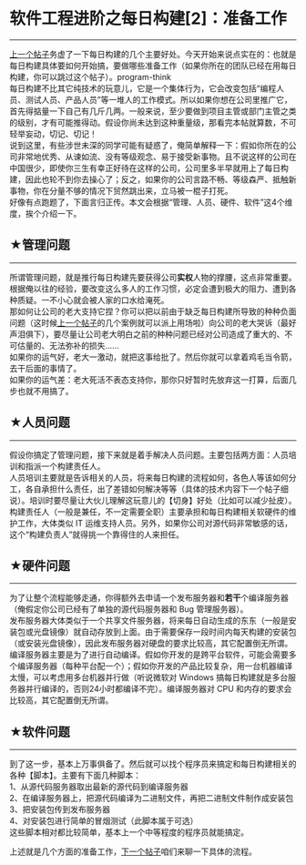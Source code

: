 # 软件工程进阶之每日构建[2]：准备工作 

-----

 [上一个帖子](https://program-think.blogspot.com/2009/02/daily-build-1-advantage.html)务虚了一下每日构建的几个主要好处。今天开始来说点实在的：也就是每日构建具体要如何开始搞，要做哪些准备工作（如果你所在的团队已经在用每日构建，你可以跳过这个帖子）。program-think  
 每日构建不比其它纯技术的玩意儿，它是一个集体行为，它会改变包括“编程人员、测试人员、产品人员”等一堆人的工作模式。所以如果你想在公司里推广它，首先得掂量一下自己有几斤几两。一般来说，至少要做到项目主管或部门主管之类的级别，才有可能推得动。假设你尚未达到这种重量级，那看完本帖就算数，不可轻举妄动，切记、切记！  
 说到这里，有些涉世未深的同学可能有疑惑了，俺简单解释一下：假如你所在的公司非常地优秀、从谏如流、没有等级观念、易于接受新事物。且不说这样的公司在中国很少，即使你三生有幸正好待在这样的公司，公司里多半早就用上了每日构建，因此也轮不到你去操心了；反之，如果你的公司言路不畅、等级森严、抵触新事物，你在分量不够的情况下贸然跳出来，立马被一棍子打死。  
 好像有点跑题了，下面言归正传。本文会根据“管理、人员、硬件、软件”这4个维度，挨个介绍一下。  
   
 ## ★管理问题
-----

  
 所谓管理问题，就是推行每日构建先要获得公司**实权**人物的撑腰，这点非常重要。根据俺以往的经验，要改变这么多人的工作习惯，必定会遭到极大的阻力、遭到各种质疑。一不小心就会被人家的口水给淹死。  
 那如何让公司的老大支持它捏？你可以把以前由于缺乏每日构建所导致的种种负面问题（这时候[上一个帖子](https://program-think.blogspot.com/2009/02/daily-build-1-advantage.html)的几个案例就可以派上用场啦）向公司的老大哭诉（最好声泪俱下），要尽量让公司老大明白之前的种种问题已经对公司造成了重大的、不可估量的、无法弥补的损失......  
 如果你的运气好，老大一激动，就把这事给批了。然后你就可以拿着鸡毛当令箭，去干后面的事情了。  
 如果你的运气差：老大死活不表态支持你，那你只好暂时先放弃这一打算，后面几步也就不用搞了。  
   
   
 ## ★人员问题
-----

  
 假设你搞定了管理问题，接下来就是着手解决人员问题。主要包括两方面：人员培训和指派一个构建责任人。  
 人员培训主要就是告诉相关的人员，将来每日构建的流程如何，各色人等该如何分工，各自承担什么责任，出了差错如何解决等等（具体的技术内容下一个帖子细说）。培训时要尽量让大伙儿理解这玩意儿的【切身】好处（比如可以减少扯皮）。  
 构建责任人（一般是兼任，不一定需要全职）主要承担和每日构建相关软硬件的维护工作，大体类似 IT 运维支持人员。另外，如果你公司对源代码非常敏感的话，这个“构建负责人”就得挑一个靠得住的人来担任。  
   
   
 ## ★硬件问题
-----

  
 为了让整个流程能够走通，你得额外去申请一个发布服务器和**若干**个编译服务器（俺假定你公司已经有了单独的源代码服务器和 Bug 管理服务器）。  
 发布服务器大体类似于一个共享文件服务器，将来每日自动生成的东东（一般是安装包或光盘镜像）就自动存放到上面。由于需要保存一段时间内每天构建的安装包（或安装光盘镜像），因此发布服务器对硬盘的要求比较高，其它配置倒无所谓。  
 编译服务器主要是为了进行自动编译。假如你开发的是跨平台软件，可能会需要多个编译服务器（每种平台配一个）；假如你开发的产品比较复杂，用一台机器编译太慢，可以考虑用多台机器并行做（听说微软对 Windows 搞每日构建就是多台服务器并行编译的，否则24小时都编译不完）。编译服务器对 CPU 和内存的要求会比较高，其它配置倒无所谓。  
   
   
 ## ★软件问题
-----

  
 到了这一步，基本上万事俱备了。然后就可以找个程序员来搞定和每日构建相关的各种【脚本】。主要有下面几种脚本：  
 1、从源代码服务器取出最新的源代码到编译服务器  
 2、在编译服务器上，把源代码编译为二进制文件，再把二进制文件制作成安装包  
 3、把安装包传到发布服务器  
 4、对安装包进行简单的冒烟测试（此脚本属于可选）  
 这些脚本相对都比较简单，基本上一个中等程度的程序员就能搞定。  
   
   
 上述就是几个方面的准备工作，[下一个帖子](https://program-think.blogspot.com/2009/02/daily-build-3-proces.html)咱们来聊一下具体的流程。 